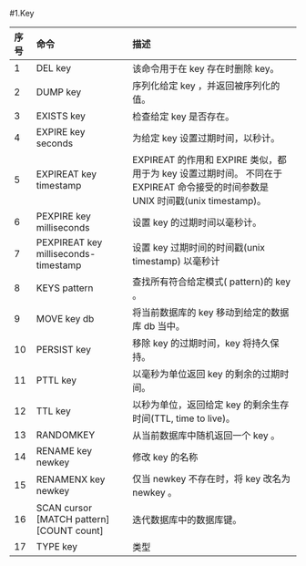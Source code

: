 #1.Key

| 序号  | 命令   | 描述  |
|:----------|:----------|:----------|
|1		| DEL key																					|		该命令用于在 key 存在时删除 key。                                                                                      |           
|2		| DUMP key																				|		序列化给定 key ，并返回被序列化的值。                                                                                    |             
|3		| EXISTS key																			|		检查给定 key 是否存在。                                                                                               |         
|4		| EXPIRE key seconds															|		为给定 key 设置过期时间，以秒计。                                                                                       |            
|5		| EXPIREAT key timestamp													|		EXPIREAT 的作用和 EXPIRE 类似，都用于为 key 设置过期时间。 不同在于 EXPIREAT 命令接受的时间参数是 UNIX 时间戳(unix timestamp)。 |                          
|6		| PEXPIRE key milliseconds												|		设置 key 的过期时间以毫秒计。                                                                                          |           
|7		| PEXPIREAT key milliseconds-timestamp						|		设置 key 过期时间的时间戳(unix timestamp) 以毫秒计                                                                      |            
|8		| KEYS pattern																		|		查找所有符合给定模式( pattern)的 key 。                                                                                |           
|9		| MOVE key db																			|		将当前数据库的 key 移动到给定的数据库 db 当中。                                                                           |               
|10		| PERSIST key																			|	移除 key 的过期时间，key 将持久保持。                                                                                     |            
|11		| PTTL key																				|	以毫秒为单位返回 key 的剩余的过期时间。                                                                                    |              
|12		| TTL key																					|	以秒为单位，返回给定 key 的剩余生存时间(TTL, time to live)。                                                               |               
|13		| RANDOMKEY																				|	从当前数据库中随机返回一个 key 。                                                                                         |            
|14		| RENAME key newkey																|	修改 key 的名称                                                                                                   			|      
|15		| RENAMENX key newkey           									|	仅当 newkey 不存在时，将 key 改名为 newkey 。                                                                            |           
|16		| SCAN cursor [MATCH pattern] [COUNT count]				|	迭代数据库中的数据库键。                                                                                                 |           
|17		| TYPE key                                        | 类型																																																									|    

	                                                                                                                                                            

